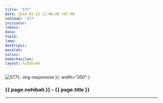 ```yaml
---
title: '577'
date: 2014-01-23 11:08:00 +07:00
nohibah: '577'
inisiator:
lokasi:
dana:
topik:
lama:
deskripsi:
masalah:
solusi:
keberhasilan:
layout: hibahcmb
---
```


![577](/static/img/hibahcmb/577.png){: .img-responsive }{: width="350" }

### {{ page.nohibah }} - {{ page.title }}

---
